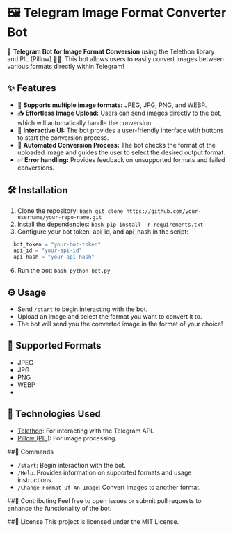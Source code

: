 # 🖼️ Telegram Image Format Converter Bot

🚀 **Telegram Bot for Image Format Conversion** using the Telethon library and PIL (Pillow) 🧑‍💻. This bot allows users to easily convert images between various formats directly within Telegram!

## ✨ Features
- 🌟 **Supports multiple image formats:** JPEG, JPG, PNG, and WEBP.
- 📥 **Effortless Image Upload:** Users can send images directly to the bot, which will automatically handle the conversion.
- 📲 **Interactive UI:** The bot provides a user-friendly interface with buttons to start the conversion process.
- 🔄 **Automated Conversion Process:** The bot checks the format of the uploaded image and guides the user to select the desired output format.
- ✅ **Error handling:** Provides feedback on unsupported formats and failed conversions.

## 🛠️ Installation

1. Clone the repository:
   ```bash git clone https://github.com/your-username/your-repo-name.git```
3. Install the dependencies:
  ```bash pip install -r requirements.txt```
4. Configure your bot token, api_id, and api_hash in the script:
  ```python
    bot_token = "your-bot-token"
    api_id = "your-api-id"
    api_hash = "your-api-hash"
  ```
6. Run the bot:
```bash python bot.py```

## ⚙️ Usage
- Send `/start` to begin interacting with the bot.
- Upload an image and select the format you want to convert it to.
- The bot will send you the converted image in the format of your choice!

## 🔧 Supported Formats
- JPEG
- JPG
- PNG
- WEBP
- 
## 🤖 Technologies Used
- [Telethon](https://github.com/LonamiWebs/Telethon): For interacting with the Telegram API.
- [Pillow (PIL)](https://pillow.readthedocs.io/): For image processing.

##💬 Commands
- `/start`: Begin interaction with the bot.
- `/Help`: Provides information on supported formats and usage instructions.
- `/Change Format Of An Image`: Convert images to another format.

##🎉 Contributing
Feel free to open issues or submit pull requests to enhance the functionality of the bot.

##📜 License
This project is licensed under the MIT License.
